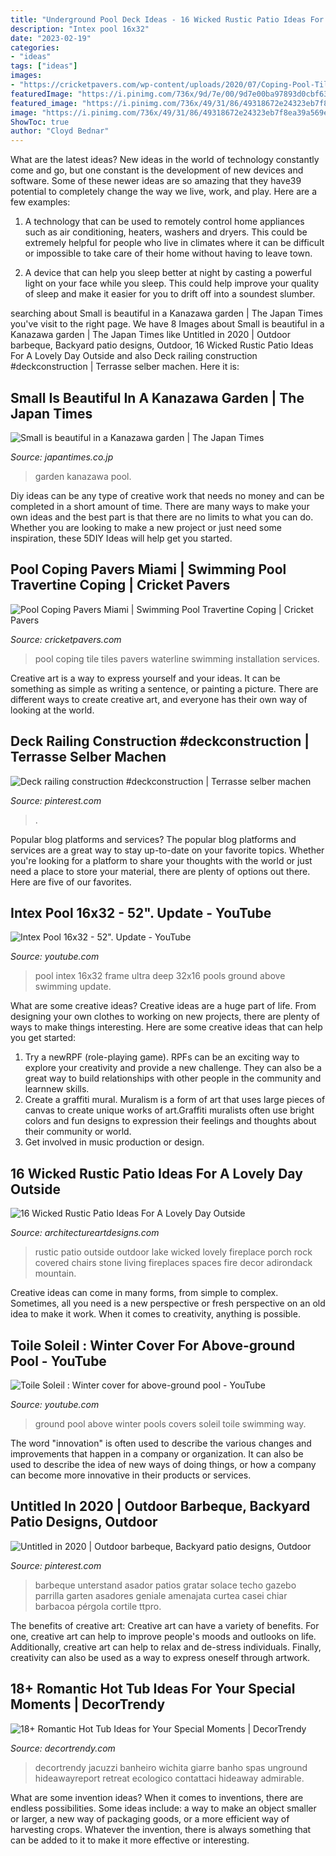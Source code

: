 ```yaml
---
title: "Underground Pool Deck Ideas - 16 Wicked Rustic Patio Ideas For A Lovely Day Outside"
description: "Intex pool 16x32"
date: "2023-02-19"
categories:
- "ideas"
tags: ["ideas"]
images:
- "https://cricketpavers.com/wp-content/uploads/2020/07/Coping-Pool-Tiles.jpg"
featuredImage: "https://i.pinimg.com/736x/9d/7e/00/9d7e00ba97893d0cbf63294c23d93ae5.jpg"
featured_image: "https://i.pinimg.com/736x/49/31/86/49318672e24323eb7f8ea39a569e9f57.jpg"
image: "https://i.pinimg.com/736x/49/31/86/49318672e24323eb7f8ea39a569e9f57.jpg"
ShowToc: true
author: "Cloyd Bednar"
---
```



What are the latest ideas?
New ideas in the world of technology constantly come and go, but one constant is the development of new devices and software. Some of these newer ideas are so amazing that they have39 potential to completely change the way we live, work, and play. Here are a few examples:
1. A technology that can be used to remotely control home appliances such as air conditioning, heaters, washers and dryers. This could be extremely helpful for people who live in climates where it can be difficult or impossible to take care of their home without having to leave town.

2. A device that can help you sleep better at night by casting a powerful light on your face while you sleep. This could help improve your quality of sleep and make it easier for you to drift off into a soundest slumber.


	

		
searching about Small is beautiful in a Kanazawa garden | The Japan Times you've visit to the right page. We have 8 Images about Small is beautiful in a Kanazawa garden | The Japan Times like Untitled in 2020 | Outdoor barbeque, Backyard patio designs, Outdoor, 16 Wicked Rustic Patio Ideas For A Lovely Day Outside and also Deck railing construction #deckconstruction | Terrasse selber machen. Here it is:
		
    
## Small Is Beautiful In A Kanazawa Garden | The Japan Times

<img loading=lazy src="http://jto.s3.amazonaws.com/wp-content/uploads/2013/06/fe20130630smb.jpg" onerror="this.onerror=null;this.src='https://tse4.mm.bing.net/th?id=OIP.le7TTU-Fd7-I0ltcaPfMZAHaLI&amp;pid=15.1';" alt="Small is beautiful in a Kanazawa garden | The Japan Times">

_Source: japantimes.co.jp_

>garden kanazawa pool. 

	

Diy ideas can be any type of creative work that needs no money and can be completed in a short amount of time. There are many ways to make your own ideas and the best part is that there are no limits to what you can do. Whether you are looking to make a new project or just need some inspiration, these 5DIY Ideas will help get you started.

    
## Pool Coping Pavers Miami | Swimming Pool Travertine Coping | Cricket Pavers

<img loading=lazy src="https://cricketpavers.com/wp-content/uploads/2020/07/Coping-Pool-Tiles.jpg" onerror="this.onerror=null;this.src='https://tse3.mm.bing.net/th?id=OIP.FWOpovMweo4qvdbn1IOIfQHaJ4&amp;pid=15.1';" alt="Pool Coping Pavers Miami | Swimming Pool Travertine Coping | Cricket Pavers">

_Source: cricketpavers.com_

>pool coping tile tiles pavers waterline swimming installation services. 

	

Creative art is a way to express yourself and your ideas. It can be something as simple as writing a sentence, or painting a picture. There are different ways to create creative art, and everyone has their own way of looking at the world.

    
## Deck Railing Construction #deckconstruction | Terrasse Selber Machen

<img loading=lazy src="https://i.pinimg.com/736x/49/31/86/49318672e24323eb7f8ea39a569e9f57.jpg" onerror="this.onerror=null;this.src='https://tse4.mm.bing.net/th?id=OIP.WKxE7845ewmZAenwmiJvqAHaJ6&amp;pid=15.1';" alt="Deck railing construction #deckconstruction | Terrasse selber machen">

_Source: pinterest.com_

>. 

	

Popular blog platforms and services?
The popular blog platforms and services are a great way to stay up-to-date on your favorite topics. Whether you're looking for a platform to share your thoughts with the world or just need a place to store your material, there are plenty of options out there. Here are five of our favorites.

    
## Intex Pool 16x32 - 52&quot;. Update - YouTube

<img loading=lazy src="http://i1.ytimg.com/vi/Cimr59995Gg/hqdefault.jpg" onerror="this.onerror=null;this.src='https://tse2.mm.bing.net/th?id=OIP.FaaP0jQb4dUgGMG7-Y5t9AHaFj&amp;pid=15.1';" alt="Intex Pool 16x32 - 52&quot;. Update - YouTube">

_Source: youtube.com_

>pool intex 16x32 frame ultra deep 32x16 pools ground above swimming update. 

	

What are some creative ideas?
Creative ideas are a huge part of life. From designing your own clothes to working on new projects, there are plenty of ways to make things interesting. Here are some creative ideas that can help you get started: 
1. Try a newRPF (role-playing game). RPFs can be an exciting way to explore your creativity and provide a new challenge. They can also be a great way to build relationships with other people in the community and learnnew skills. 
2. Create a graffiti mural. Muralism is a form of art that uses large pieces of canvas to create unique works of art.Graffiti muralists often use bright colors and fun designs to expression their feelings and thoughts about their community or world. 
3. Get involved in music production or design.

    
## 16 Wicked Rustic Patio Ideas For A Lovely Day Outside

<img loading=lazy src="http://www.architectureartdesigns.com/wp-content/uploads/2015/11/16-Wicked-Rustic-Patio-Ideas-For-A-Lovely-Day-Outside-13-630x419.jpg" onerror="this.onerror=null;this.src='https://tse1.mm.bing.net/th?id=OIP.5biUuXPvEY3MGgkPZsxK3wHaE7&amp;pid=15.1';" alt="16 Wicked Rustic Patio Ideas For A Lovely Day Outside">

_Source: architectureartdesigns.com_

>rustic patio outside outdoor lake wicked lovely fireplace porch rock covered chairs stone living fireplaces spaces fire decor adirondack mountain. 

	

Creative ideas can come in many forms, from simple to complex. Sometimes, all you need is a new perspective or fresh perspective on an old idea to make it work. When it comes to creativity, anything is possible.

    
## Toile Soleil : Winter Cover For Above-ground Pool - YouTube

<img loading=lazy src="https://i.ytimg.com/vi/YeZQ9mcwwv8/hqdefault.jpg" onerror="this.onerror=null;this.src='https://tse4.mm.bing.net/th?id=OIP.aXz0VOqFQ-bAqOI2l36jpgHaFj&amp;pid=15.1';" alt="Toile Soleil : Winter cover for above-ground pool - YouTube">

_Source: youtube.com_

>ground pool above winter pools covers soleil toile swimming way. 

	

The word "innovation" is often used to describe the various changes and improvements that happen in a company or organization. It can also be used to describe the idea of new ways of doing things, or how a company can become more innovative in their products or services.

    
## Untitled In 2020 | Outdoor Barbeque, Backyard Patio Designs, Outdoor

<img loading=lazy src="https://i.pinimg.com/736x/9d/7e/00/9d7e00ba97893d0cbf63294c23d93ae5.jpg" onerror="this.onerror=null;this.src='https://tse3.mm.bing.net/th?id=OIP.dyTFuda9M8C3o2DGBWKqgAHaJ3&amp;pid=15.1';" alt="Untitled in 2020 | Outdoor barbeque, Backyard patio designs, Outdoor">

_Source: pinterest.com_

>barbeque unterstand asador patios gratar solace techo gazebo parrilla garten asadores geniale amenajata curtea casei chiar barbacoa pérgola cortile ttpro. 

	

The benefits of creative art:
Creative art can have a variety of benefits. For one, creative art can help to improve people's moods and outlooks on life. Additionally, creative art can help to relax and de-stress individuals. Finally, creativity can also be used as a way to express oneself through artwork.

    
## 18+ Romantic Hot Tub Ideas For Your Special Moments | DecorTrendy

<img loading=lazy src="https://decortrendy.com/wp-content/uploads/2020/02/Romantic-Hot-Tub-5.jpg" onerror="this.onerror=null;this.src='https://tse1.mm.bing.net/th?id=OIP.wFUVbFY9fP_nKHtfN3MYHgHaLG&amp;pid=15.1';" alt="18+ Romantic Hot Tub Ideas for Your Special Moments | DecorTrendy">

_Source: decortrendy.com_

>decortrendy jacuzzi banheiro wichita giarre banho spas unground hideawayreport retreat ecologico contattaci hideaway admirable. 

	

What are some invention ideas?
When it comes to inventions, there are endless possibilities. Some ideas include: a way to make an object smaller or larger, a new way of packaging goods, or a more efficient way of harvesting crops. Whatever the invention, there is always something that can be added to it to make it more effective or interesting.

